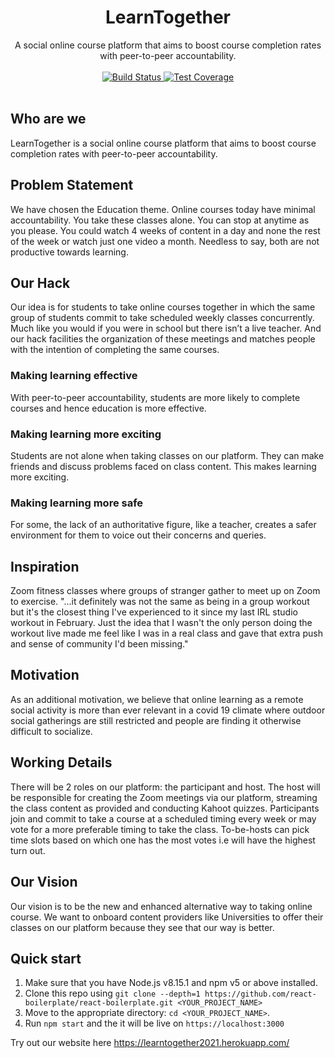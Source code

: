 <h1 align="center">LearnTogether</i></h1>
<div align="center">A social online course platform that aims to boost course completion rates with peer-to-peer accountability.</div>

<br />

<div align="center">
  <!-- Build Status -->
  <a href="https://travis-ci.com/mazx4960/at-a-glance-frontend">
    <img src="https://travis-ci.com/mazx4960/at-a-glance-frontend.svg" alt="Build Status" />
  </a>
  <!-- Test Coverage -->
  <a href="https://coveralls.io/r/mazx4960/at-a-glance-frontend">
    <img src="https://coveralls.io/repos/github/mazx4960/at-a-glance-frontend/badge.svg" alt="Test Coverage" />
  </a>
</div>

<br />

## Who are we

LearnTogether is a social online course platform that aims to boost course completion rates with peer-to-peer accountability.

## Problem Statement
We have chosen the Education theme. Online courses today have minimal accountability. You take these classes alone. You can stop at anytime as you please. You could watch 4 weeks of content in a day and none the rest of the week or watch just one video a month. Needless to say, both are not productive towards learning.

## Our Hack
Our idea is for students to take online courses together in which the same group of students commit to take scheduled weekly classes concurrently. Much like you would if you were in school but there isn’t a live teacher. And our hack facilities the organization of these meetings and matches people with the intention of completing the same courses. 

### Making learning effective
With peer-to-peer accountability, students are more likely to complete courses and hence education is more effective.

### Making learning more exciting
Students are not alone when taking classes on our platform. They can make friends and discuss problems faced on class content. This makes learning more exciting.

### Making learning more safe
For some, the lack of an authoritative figure, like a teacher, creates a safer environment for them to voice out their concerns and queries. 

## Inspiration
Zoom fitness classes where groups of stranger gather to meet up on Zoom to exercise. "...it definitely was not the same as being in a group workout but it's the closest thing I've experienced to it since my last IRL studio workout in February. Just the idea that I wasn't the only person doing the workout live made me feel like I was in a real class and gave that extra push and sense of community I'd been missing."

## Motivation
As an additional motivation, we believe that online learning as a remote social activity is more than ever relevant in a covid 19 climate where outdoor social gatherings are still restricted and people are finding it otherwise difficult to socialize.

## Working Details
There will be 2 roles on our platform: the participant and host. The host will be responsible for creating the Zoom meetings via our platform, streaming the class content as provided and conducting Kahoot quizzes. Participants join and commit to take a course at a scheduled timing every week or may vote for a more preferable timing to take the class. To-be-hosts can pick time slots based on which one has the most votes i.e will have the highest turn out.

## Our Vision
Our vision is to be the new and enhanced alternative way to taking online course. We want to onboard content providers like Universities to offer their classes on our platform because they see that our way is better.

## Quick start

1.  Make sure that you have Node.js v8.15.1 and npm v5 or above installed.
2.  Clone this repo using `git clone --depth=1 https://github.com/react-boilerplate/react-boilerplate.git <YOUR_PROJECT_NAME>`
3.  Move to the appropriate directory: `cd <YOUR_PROJECT_NAME>`.<br />
4.  Run `npm start` and the it will be live on `https://localhost:3000`

Try out our website here https://learntogether2021.herokuapp.com/

